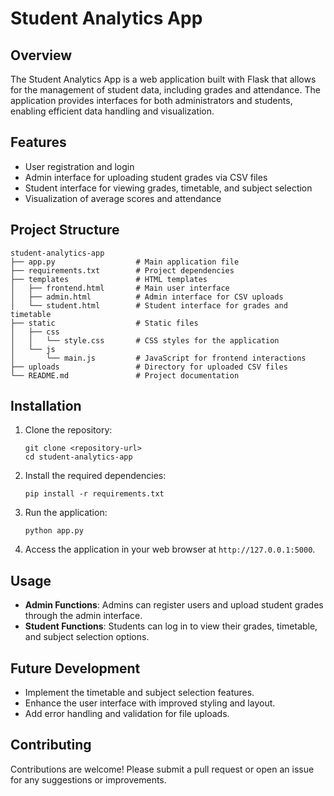 # Student Analytics App

## Overview
The Student Analytics App is a web application built with Flask that allows for the management of student data, including grades and attendance. The application provides interfaces for both administrators and students, enabling efficient data handling and visualization.

## Features
- User registration and login
- Admin interface for uploading student grades via CSV files
- Student interface for viewing grades, timetable, and subject selection
- Visualization of average scores and attendance

## Project Structure
```
student-analytics-app
├── app.py                  # Main application file
├── requirements.txt        # Project dependencies
├── templates               # HTML templates
│   ├── frontend.html       # Main user interface
│   ├── admin.html          # Admin interface for CSV uploads
│   └── student.html        # Student interface for grades and timetable
├── static                  # Static files
│   ├── css
│   │   └── style.css       # CSS styles for the application
│   └── js
│       └── main.js         # JavaScript for frontend interactions
├── uploads                 # Directory for uploaded CSV files
└── README.md               # Project documentation
```

## Installation
1. Clone the repository:
   ```
   git clone <repository-url>
   cd student-analytics-app
   ```

2. Install the required dependencies:
   ```
   pip install -r requirements.txt
   ```

3. Run the application:
   ```
   python app.py
   ```

4. Access the application in your web browser at `http://127.0.0.1:5000`.

## Usage
- **Admin Functions**: Admins can register users and upload student grades through the admin interface.
- **Student Functions**: Students can log in to view their grades, timetable, and subject selection options.

## Future Development
- Implement the timetable and subject selection features.
- Enhance the user interface with improved styling and layout.
- Add error handling and validation for file uploads.

## Contributing
Contributions are welcome! Please submit a pull request or open an issue for any suggestions or improvements.